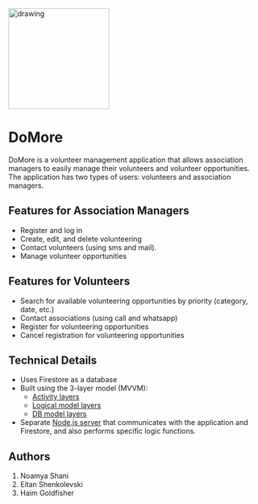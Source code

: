 <img src="https://user-images.githubusercontent.com/77248387/211789662-15b18c26-10d3-4c4d-a30c-da3ffb9a22bd.jpg" alt="drawing" width="200"/>


# DoMore

DoMore is a volunteer management application that allows association managers to easily manage their volunteers and volunteer opportunities. The application has two types of users: volunteers and association managers.

## Features for Association Managers
- Register and log in
- Create, edit, and delete volunteering
- Contact volunteers (using sms and mail).
- Manage volunteer opportunities

## Features for Volunteers
- Search for available volunteering opportunities by priority (category, date, etc.)
- Contact associations (using call and whatsapp)
- Register for volunteering opportunities
- Cancel registration for volunteering opportunities

## Technical Details
- Uses Firestore as a database
- Built using the 3-layer model (MVVM): 
    - [Activity layers](https://github.com/eitansh28/DoMore/tree/main/app/src/main/java/com/example/myapplication/activitiy)
    - [Logical model layers](https://github.com/eitansh28/DoMore/tree/main/app/src/main/java/com/example/myapplication/model)
    - [DB model layers](https://github.com/eitansh28/DoMore/tree/main/app/src/main/java/com/example/myapplication/db)
- Separate [Node.js server](https://github.com/eitansh28/DoMore/blob/main/app/server.js) that communicates with the application and Firestore, and also performs specific logic functions.

## Authors

1. Noamya Shani
2. Eitan Shenkolevski
3. Haim Goldfisher

